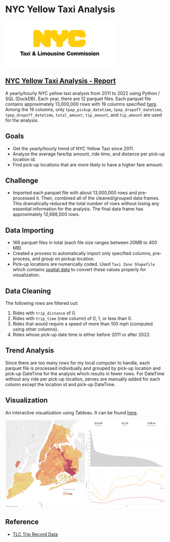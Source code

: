 # NYC Yellow Taxi Analysis

![logo](./viz/nyc-tlc-logo.png)

## [NYC Yellow Taxi Analysis - Report](./preprocess.ipynb)

A yearly/hourly NYC yellow taxi analysis from 2011 to 2022 using Python / SQL (DuckDB). Each year, there are 12 parquet files. Each parquet file contains approximately 13,000,000 rows with 19 columns specified [here](https://www.nyc.gov/assets/tlc/downloads/pdf/data_dictionary_trip_records_yellow.pdf). Among the 19 columns, only `tpep_pickup_datetime`, `tpep_dropoff_datetime`, `tpep_dropoff_datetime`, `total_amount`, `tip_amount`, and `tip_amount` are used for the analysis.

## Goals

- Get the yearly/hourly trend of NYC Yellow Taxi since 2011.
- Analyze the average fare/tip amount, ride time, and distance per pick-up location id.
- Find pick-up locations that are more likely to have a higher fare amount.

## Challenge

- Imported each parquet file with about 13,000,000 rows and pre-processed it. Then, combined all of the cleaned/grouped data frames. This dramatically reduced the total number of rows without losing any essential information for the analysis. The final data frame has approximately 12,688,000 rows.

## Data Importing

- 166 parquet files in total (each file size ranges between 20MB to 400 MB)
- Created a process to automatically import only specified columns, pre-process, and group on pickup location. 
- Pick-up locations are numerically coded. Used `Taxi Zone Shapefile` which contains [spatial data](https://d37ci6vzurychx.cloudfront.net/misc/taxi_zones.zip) to convert these values properly for visualization.

## Data Cleaning

The following rows are filtered out:

1. Rides with `trip_distance` of 0.
2. Rides with `trip_time` (new column) of 0, 1, or less than 0.
3. Rides that would require a speed of more than 100 mph (computed using other columns).
4. Rides whose pick-up date time is either before 2011 or after 2022.

## Trend Analysis

Since there are too many rows for my local computer to handle, each parquet file is processed individually and grouped by pick-up location and pick-up DateTime for the analysis which results in fewer rows. For DateTime without any ride per pick-up location, zeroes are manually added for each column except the location id and pick-up DateTime.

## Visualization

An interactive visualization using Tableau. It can be found [here](https://public.tableau.com/app/profile/junhyeok.park/viz/NYCYellowTaxiAnalysis_16733749237460/NYCTraffic).

![viz-1](./viz/viz-1.png)

## Reference

- [TLC Trip Record Data](https://www.nyc.gov/site/tlc/about/tlc-trip-record-data.page)